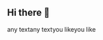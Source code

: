 ## Hi there 👋

<g xmlns="http://www.w3.org/2000/svg" clip-path="url(#r)"><rect width="55" height="20" fill="#555"/><rect x="55" width="53" height="20" fill="#007ec6"/><rect width="108" height="20" fill="url(#s)"/></g>
<g xmlns="http://www.w3.org/2000/svg" fill="#fff" text-anchor="middle" font-family="Verdana,Geneva,DejaVu Sans,sans-serif" text-rendering="geometricPrecision" font-size="110"><text aria-hidden="true" x="285" y="150" fill="#010101" fill-opacity=".3" transform="scale(.1)" textLength="450">any text</text><text x="285" y="140" transform="scale(.1)" fill="#fff" textLength="450">any text</text><text aria-hidden="true" x="805" y="150" fill="#010101" fill-opacity=".3" transform="scale(.1)" textLength="430">you like</text><text x="805" y="140" transform="scale(.1)" fill="#fff" textLength="430">you like</text></g>
